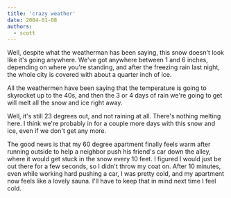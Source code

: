 ```yaml
---
title: 'crazy weather'
date: 2004-01-08
authors:
  - scott
---
```


Well, despite what the weatherman has been saying, this snow doesn't look like it's going anywhere. We've got anywhere between 1 and 6 inches, depending on where you're standing, and after the freezing rain last night, the whole city is covered with about a quarter inch of ice.

All the weathermen have been saying that the temperature is going to skyrocket up to the 40s, and then the 3 or 4 days of rain we're going to get will melt all the snow and ice right away.

Well, it's still 23 degrees out, and not raining at all. There's nothing melting here. I think we're probably in for a couple more days with this snow and ice, even if we don't get any more.

The good news is that my 60 degree apartment finally feels warm after running outside to help a neighbor push his friend's car down the alley, where it would get stuck in the snow every 10 feet. I figured I would just be out there for a few seconds, so I didn't throw my coat on. After 10 minutes, even while working hard pushing a car, I was pretty cold, and my apartment now feels like a lovely sauna. I'll have to keep that in mind next time I feel cold.
